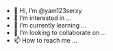 - 👋 Hi, I’m @yam123serxy
- 👀 I’m interested in ...
- 🌱 I’m currently learning ...
- 💞️ I’m looking to collaborate on ...
- 📫 How to reach me ...

<!---
yam123serxy/yam123serxy is a ✨ special ✨ repository because its `README.md` (this file) appears on your GitHub profile.
You can click the Preview link to take a look at your changes.
--->
